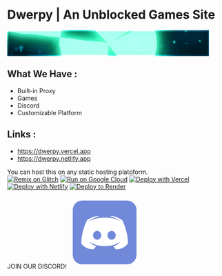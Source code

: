 # Dwerpy | An Unblocked Games Site

<img style='display: block;' src='/Images/banner.gif'>

## What We Have :
- Built-in Proxy
- Games
- Discord
- Customizable Platform

## Links :
- https://dwerpy.vercel.app 
- https://dwerpy.netlify.app

You can host this on any static hosting platoform. <br>
[![Remix on Glitch](https://binbashbanana.github.io/deploy-buttons/buttons/remade/glitch.svg)](https://glitch.com/edit/#!/import/github/TeamTincan/Dwerpy)
[![Run on Google Cloud](https://binbashbanana.github.io/deploy-buttons/buttons/remade/googlecloud.svg)](https://deploy.cloud.run/?git_repo=https://github.com/TeamTincan/Dwerpy/)
[![Deploy with Vercel](https://binbashbanana.github.io/deploy-buttons/buttons/remade/vercel.svg)](https://vercel.com/new/clone?repository-url=https://github.com/TeamTincan/Dwerpy/) 
[![Deploy with Netlify](https://binbashbanana.github.io/deploy-buttons/buttons/remade/netlify.svg)](https://app.netlify.com/start/deploy?repository=https://github.com/TeamTincan/Dwerpy/)
[![Deploy to Render](https://binbashbanana.github.io/deploy-buttons/buttons/remade/render.svg)](https://render.com/deploy?repo=https://github.com/TeamTincan/Dwerpy/)

<p style='display: inline-block;'>JOIN OUR DISCORD!</p> <a style='text-decoration: none; color: transparent; display: inline-block;' href='https://dwerpy.netlify.app/Invite'><img style='color: transparent; border-radius: 30px; padding: 10px 10px; display: inline-block;' src='/Images/discord.png'></a>
